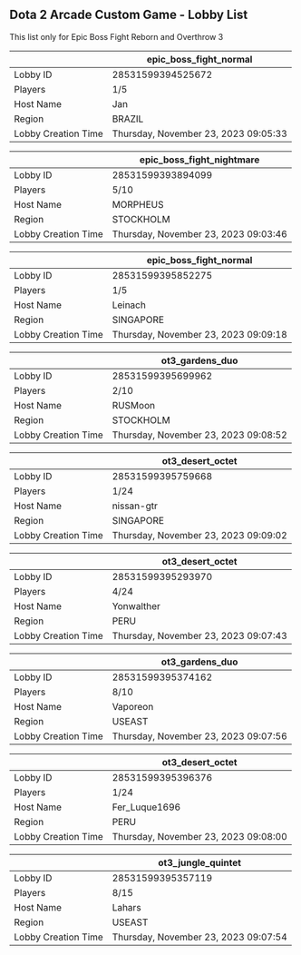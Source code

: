 ## Dota 2 Arcade Custom Game - Lobby List

This list only for Epic Boss Fight Reborn and Overthrow 3

|  | epic_boss_fight_normal |
| ------ | ------ |
| Lobby ID | 28531599394525672 |
| Players | 1/5 |
| Host Name | Jan |
| Region | BRAZIL |
| Lobby Creation Time | Thursday, November 23, 2023 09:05:33 |


|  | epic_boss_fight_nightmare |
| ------ | ------ |
| Lobby ID | 28531599393894099 |
| Players | 5/10 |
| Host Name | MORPHEUS |
| Region | STOCKHOLM |
| Lobby Creation Time | Thursday, November 23, 2023 09:03:46 |


|  | epic_boss_fight_normal |
| ------ | ------ |
| Lobby ID | 28531599395852275 |
| Players | 1/5 |
| Host Name | Leinach |
| Region | SINGAPORE |
| Lobby Creation Time | Thursday, November 23, 2023 09:09:18 |


|  | ot3_gardens_duo |
| ------ | ------ |
| Lobby ID | 28531599395699962 |
| Players | 2/10 |
| Host Name | RUSMoon |
| Region | STOCKHOLM |
| Lobby Creation Time | Thursday, November 23, 2023 09:08:52 |


|  | ot3_desert_octet |
| ------ | ------ |
| Lobby ID | 28531599395759668 |
| Players | 1/24 |
| Host Name | nissan-gtr |
| Region | SINGAPORE |
| Lobby Creation Time | Thursday, November 23, 2023 09:09:02 |


|  | ot3_desert_octet |
| ------ | ------ |
| Lobby ID | 28531599395293970 |
| Players | 4/24 |
| Host Name | Yonwalther |
| Region | PERU |
| Lobby Creation Time | Thursday, November 23, 2023 09:07:43 |


|  | ot3_gardens_duo |
| ------ | ------ |
| Lobby ID | 28531599395374162 |
| Players | 8/10 |
| Host Name | Vaporeon |
| Region | USEAST |
| Lobby Creation Time | Thursday, November 23, 2023 09:07:56 |


|  | ot3_desert_octet |
| ------ | ------ |
| Lobby ID | 28531599395396376 |
| Players | 1/24 |
| Host Name | Fer_Luque1696 |
| Region | PERU |
| Lobby Creation Time | Thursday, November 23, 2023 09:08:00 |


|  | ot3_jungle_quintet |
| ------ | ------ |
| Lobby ID | 28531599395357119 |
| Players | 8/15 |
| Host Name | Lahars |
| Region | USEAST |
| Lobby Creation Time | Thursday, November 23, 2023 09:07:54 |


